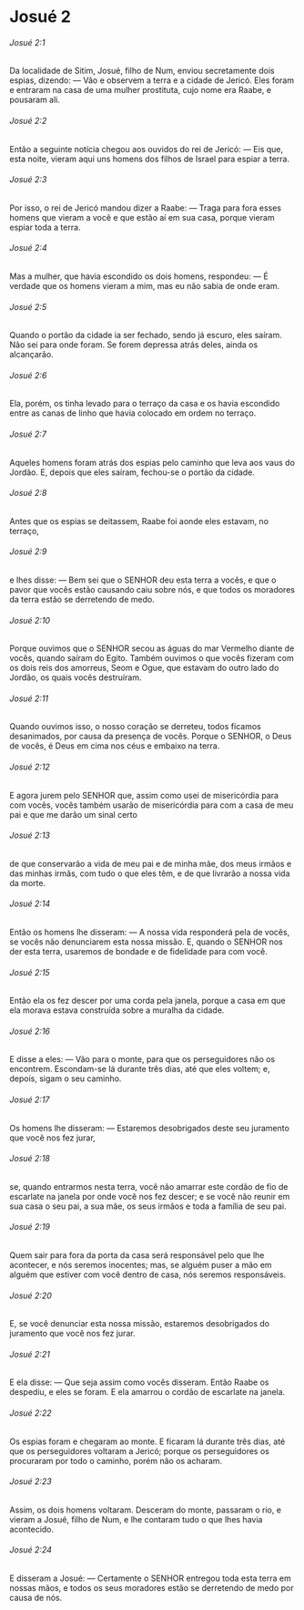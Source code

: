 # Josué 2

###### Josué 2:1

Da localidade de Sitim, Josué, filho de Num, enviou secretamente dois espias, dizendo: — Vão e observem a terra e a cidade de Jericó. Eles foram e entraram na casa de uma mulher prostituta, cujo nome era Raabe, e pousaram ali.

###### Josué 2:2

Então a seguinte notícia chegou aos ouvidos do rei de Jericó: — Eis que, esta noite, vieram aqui uns homens dos filhos de Israel para espiar a terra.

###### Josué 2:3

Por isso, o rei de Jericó mandou dizer a Raabe: — Traga para fora esses homens que vieram a você e que estão aí em sua casa, porque vieram espiar toda a terra.

###### Josué 2:4

Mas a mulher, que havia escondido os dois homens, respondeu: — É verdade que os homens vieram a mim, mas eu não sabia de onde eram.

###### Josué 2:5

Quando o portão da cidade ia ser fechado, sendo já escuro, eles saíram. Não sei para onde foram. Se forem depressa atrás deles, ainda os alcançarão.

###### Josué 2:6

Ela, porém, os tinha levado para o terraço da casa e os havia escondido entre as canas de linho que havia colocado em ordem no terraço.

###### Josué 2:7

Aqueles homens foram atrás dos espias pelo caminho que leva aos vaus do Jordão. E, depois que eles saíram, fechou-se o portão da cidade.

###### Josué 2:8

Antes que os espias se deitassem, Raabe foi aonde eles estavam, no terraço,

###### Josué 2:9

e lhes disse: — Bem sei que o SENHOR deu esta terra a vocês, e que o pavor que vocês estão causando caiu sobre nós, e que todos os moradores da terra estão se derretendo de medo.

###### Josué 2:10

Porque ouvimos que o SENHOR secou as águas do mar Vermelho diante de vocês, quando saíram do Egito. Também ouvimos o que vocês fizeram com os dois reis dos amorreus, Seom e Ogue, que estavam do outro lado do Jordão, os quais vocês destruíram.

###### Josué 2:11

Quando ouvimos isso, o nosso coração se derreteu, todos ficamos desanimados, por causa da presença de vocês. Porque o SENHOR, o Deus de vocês, é Deus em cima nos céus e embaixo na terra.

###### Josué 2:12

E agora jurem pelo SENHOR que, assim como usei de misericórdia para com vocês, vocês também usarão de misericórdia para com a casa de meu pai e que me darão um sinal certo

###### Josué 2:13

de que conservarão a vida de meu pai e de minha mãe, dos meus irmãos e das minhas irmãs, com tudo o que eles têm, e de que livrarão a nossa vida da morte.

###### Josué 2:14

Então os homens lhe disseram: — A nossa vida responderá pela de vocês, se vocês não denunciarem esta nossa missão. E, quando o SENHOR nos der esta terra, usaremos de bondade e de fidelidade para com você.

###### Josué 2:15

Então ela os fez descer por uma corda pela janela, porque a casa em que ela morava estava construída sobre a muralha da cidade.

###### Josué 2:16

E disse a eles: — Vão para o monte, para que os perseguidores não os encontrem. Escondam-se lá durante três dias, até que eles voltem; e, depois, sigam o seu caminho.

###### Josué 2:17

Os homens lhe disseram: — Estaremos desobrigados deste seu juramento que você nos fez jurar,

###### Josué 2:18

se, quando entrarmos nesta terra, você não amarrar este cordão de fio de escarlate na janela por onde você nos fez descer; e se você não reunir em sua casa o seu pai, a sua mãe, os seus irmãos e toda a família de seu pai.

###### Josué 2:19

Quem sair para fora da porta da casa será responsável pelo que lhe acontecer, e nós seremos inocentes; mas, se alguém puser a mão em alguém que estiver com você dentro de casa, nós seremos responsáveis.

###### Josué 2:20

E, se você denunciar esta nossa missão, estaremos desobrigados do juramento que você nos fez jurar.

###### Josué 2:21

E ela disse: — Que seja assim como vocês disseram. Então Raabe os despediu, e eles se foram. E ela amarrou o cordão de escarlate na janela.

###### Josué 2:22

Os espias foram e chegaram ao monte. E ficaram lá durante três dias, até que os perseguidores voltaram a Jericó; porque os perseguidores os procuraram por todo o caminho, porém não os acharam.

###### Josué 2:23

Assim, os dois homens voltaram. Desceram do monte, passaram o rio, e vieram a Josué, filho de Num, e lhe contaram tudo o que lhes havia acontecido.

###### Josué 2:24

E disseram a Josué: — Certamente o SENHOR entregou toda esta terra em nossas mãos, e todos os seus moradores estão se derretendo de medo por causa de nós.

